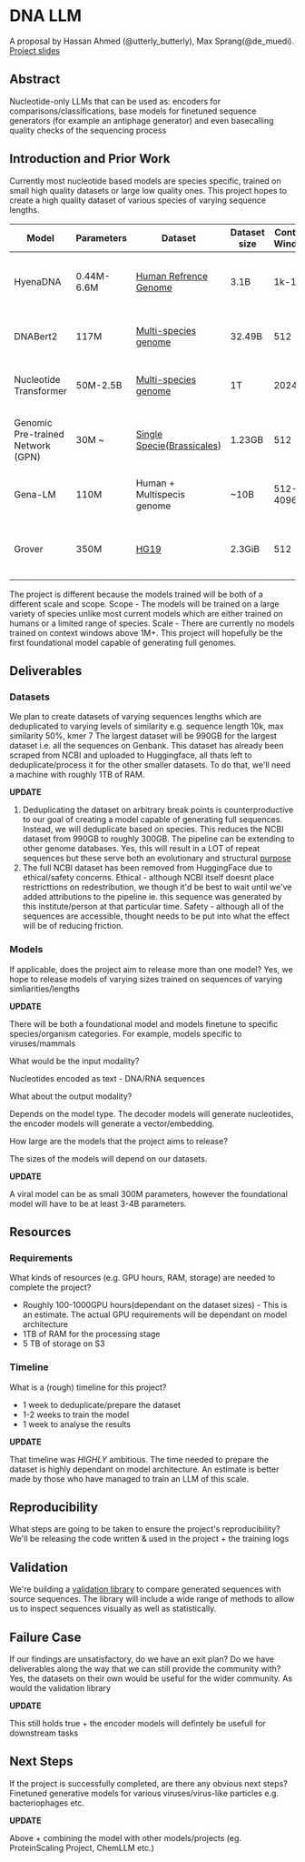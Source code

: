 # DNA LLM

A proposal by Hassan Ahmed (@utterly_butterly), Max Sprang(@de_muedi). [Project slides](https://docs.google.com/presentation/d/1VxHHlj-oJJP8QqPrabcQv0-YYwXhQwiZx7HRmBJ3lb4/edit?usp=sharing)

## Abstract

Nucleotide-only LLMs that can be used as: encoders for comparisons/classifications, base models for finetuned sequence generators (for example an antiphage generator) and even basecalling quality checks of the sequencing process

## Introduction and Prior Work

Currently most nucleotide based models are species specific, trained on small high quality datasets or large low quality ones. This project hopes to create a high quality dataset of various species of varying sequence lengths. 

| Model                             | Parameters | Dataset                                                                                               | Dataset size | Context Window | Our improvements                                      |
| --------------------------------- | ---------- | ----------------------------------------------------------------------------------------------------- | ------------ | -------------- | ----------------------------------------------------- |
| HyenaDNA                          | 0.44M-6.6M | [Human Refrence Genome](https://www.ncbi.nlm.nih.gov/datasets/genome/GCF_000001405.26/)               | 3.1B         | 1k-1M          | Larger dataset + Longer context windows + Multispecie |
| DNABert2                          | 117M       | [Multi-species genome](https://arxiv.org/pdf/2306.15006.pdf#table.7)                                  | 32.49B       | 512            | Larger dataset + Longer context windows               |
| Nucleotide Transformer            | 50M-2.5B   | [Multi-species genome](https://www.biorxiv.org/content/10.1101/2023.01.11.523679v2.full.pdf#A.2)      | 1T           | 2024           | Larger dataset + Longer context windows               |
| Genomic Pre-trained Network (GPN) | 30M ~      | [Single Specie(Brassicales)](https://huggingface.co/datasets/songlab/genomes-brassicales-balanced-v1) | 1.23GB       | 512            | Larger dataset + Longer context windows + Multispecie               |
| Gena-LM                           | 110M       | Human + Multispecis genome                                                                            | ~10B         | 512-4096       | Larger dataset + Longer context windows               |
| Grover                            | 350M       | [HG19](https://zenodo.org/records/8373053)                                                            | 2.3GiB       | 512            | Larger dataset + Longer context windows + Multispecie               |

 

The project is different because the models trained will be both of a different scale and scope. Scope - The models will be trained on a large variety of species unlike most current models which are either trained on humans or a limited range of species. Scale - There are currently no models trained on context windows above 1M+. This project will hopefully be the first foundational model capable of generating full genomes. 


## Deliverables

### Datasets
We plan to create datasets of varying sequences lengths which are deduplicated to varying levels of similarity e.g. sequence length 10k, max similarity 50%, kmer 7
The largest dataset will be 990GB for the largest dataset i.e. all the sequences on Genbank. This dataset has already been scraped from NCBI and uploaded to Huggingface, all thats left to deduplicate/process it for the other smaller datasets. To do that, we'll need a machine with roughly 1TB of RAM.

**UPDATE**

1. Deduplicating the dataset on arbitrary break points is counterproductive to our goal of creating a model capable of generating full sequences. Instead, we will deduplicate based on species. This reduces the NCBI dataset from 990GB to roughly 300GB. The pipeline can be extending to other genome databases. Yes, this will result in a LOT of repeat sequences but these serve both an evolutionary and structural [purpose](https://pubmed.ncbi.nlm.nih.gov/15921050/)
2. The full NCBI dataset has been removed from HuggingFace due to ethical/safety concerns. Ethical - although NCBI itself doesnt place restricttions on redestribution, we though it'd be best to wait until we've added attributions to the pipeline ie. this sequence was generated by this institute/person at that particular time. Safety - although all of the sequences are accessible, thought needs to be put into what the effect will be of reducing friction.  

### Models

If applicable, does the project aim to release more than one model? 
Yes, we hope to release models of varying sizes trained on sequences of varying simliarities/lengths

**UPDATE**

There will be both a foundational model and models finetune to specific species/organism categories. For example, models specific to viruses/mammals

What would be the input modality?

Nucleotides encoded as text - DNA/RNA sequences

What about the output modality? 

Depends on the model type. The decoder models will generate nucleotides, the encoder models will generate a vector/embedding. 

How large are the models that the project aims to release?

The sizes of the models will depend on our datasets.

**UPDATE**

A viral model can be as small 300M parameters, however the foundational model will have to be at least 3-4B parameters. 

## Resources

### Requirements

What kinds of resources (e.g. GPU hours, RAM, storage) are needed to complete the project?
- Roughly 100-1000GPU hours(dependant on the dataset sizes) - This is an estimate. The actual GPU requirements will be dependant on model architecture
- 1TB of RAM for the processing stage
- 5 TB of storage on S3

### Timeline

What is a (rough) timeline for this project?
- 1 week to deduplicate/prepare the dataset
- 1-2 weeks to train the model
- 1 week to analyse the results

**UPDATE**

That timeline was *HIGHLY* ambitious. The time needed to prepare the dataset is highly dependant on model architecture. An estimate is better made by those who have managed to train an LLM of this scale. 

## Reproducibility

What steps are going to be taken to ensure the project's reproducibility?
We'll be releasing the code written & used in the project + the training logs

## Validation

We're building a [validation library](https://github.com/hssn-20/dvq) to compare generated sequences with source sequences. The library will include a wide range of methods to allow us to inspect sequences visually as well as statistically. 

## Failure Case

If our findings are unsatisfactory, do we have an exit plan? Do we have deliverables along the way that we can still provide the community with?
Yes, the datasets on their own would be useful for the wider community. As would the validation library

**UPDATE**

This still holds true + the encoder models will defintely be usefull for downstream tasks

## Next Steps

If the project is successfully completed, are there any obvious next steps?
Finetuned generative models for various viruses/virus-like particles e.g. bacteriophages etc.

**UPDATE**

Above + combining the model with other models/projects (eg. ProteinScaling Project, ChemLLM etc.)

